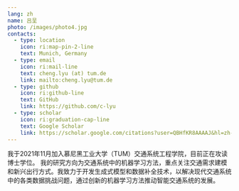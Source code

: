 ```yaml
---
lang: zh
name: 吕呈
photo: /images/photo4.jpg
contacts:
  - type: location
    icon: ri:map-pin-2-line
    text: Munich, Germany
  - type: email
    icon: ri:mail-line
    text: cheng.lyu (at) tum.de
    link: mailto:cheng.lyu@tum.de
  - type: github
    icon: ri:github-line
    text: GitHub
    link: https://github.com/c-lyu
  - type: scholar
    icon: ri:graduation-cap-line
    text: Google Scholar
    link: https://scholar.google.com/citations?user=QBHfKR8AAAAJ&hl=zh-CN
---
```


我于2021年11月加入慕尼黑工业大学（TUM）交通系统工程学院，目前正在攻读博士学位。
我的研究方向为交通系统中的机器学习方法，重点关注交通需求建模和新兴出行方式。我致力于开发生成式模型和数据补全技术，以解决现代交通系统中的各类数据挑战问题，通过创新的机器学习方法推动智能交通系统的发展。
